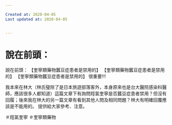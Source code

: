 ```yaml
---

Created at: 2020-04-05
Last updated at: 2020-04-05


---
```


# 說在前頭：


說在前頭：
【奎寧類藥物蠶豆症患者是禁用的】
【奎寧類藥物蠶豆症患者是禁用的】
【奎寧類藥物蠶豆症患者是禁用的】
很重要!!!

我本來在林大（林氏璧除了是日本旅遊部落客外，本身原來也是台大醫院感染科醫師，應該很多人都知道）這篇文章下有詢問羥氯奎寧是否蠶豆症患者禁用？但沒有回履；後來我在林大的另一篇文章有看到其他人問及相同問題？林大有明確回覆應該是不能用的。
提供給大家參考、注意。

＃羥氯奎寧
＃奎寧類藥物

